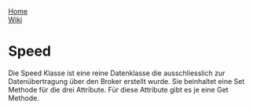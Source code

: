 [Home](home)  
[Wiki](WikiSolidus)  
  
# Speed

Die Speed Klasse ist eine reine Datenklasse die ausschliesslich zur Datenübertragung über den Broker erstellt wurde. Sie beinhaltet eine Set Methode für die drei Attribute. Für diese Attribute gibt es je eine Get Methode.